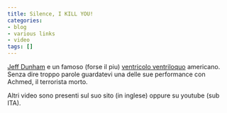```yaml
---
title: Silence, I KILL YOU!
categories:
- blog
- various links
- video
tags: []
---
```

[Jeff Dunham](http://www.jeffdunham.com/ "http://www.jeffdunham.com/" ) e un
famoso (forse il piu) [ventricolo
ventriloquo](http://it.wikipedia.org/wiki/Ventriloquo
"http://it.wikipedia.org/wiki/Ventriloquio" ) americano. Senza dire troppo
parole guardatevi una delle sue performance con Achmed, il terrorista morto.

Altri video sono presenti sul suo sito (in inglese) oppure su youtube (sub
ITA).

